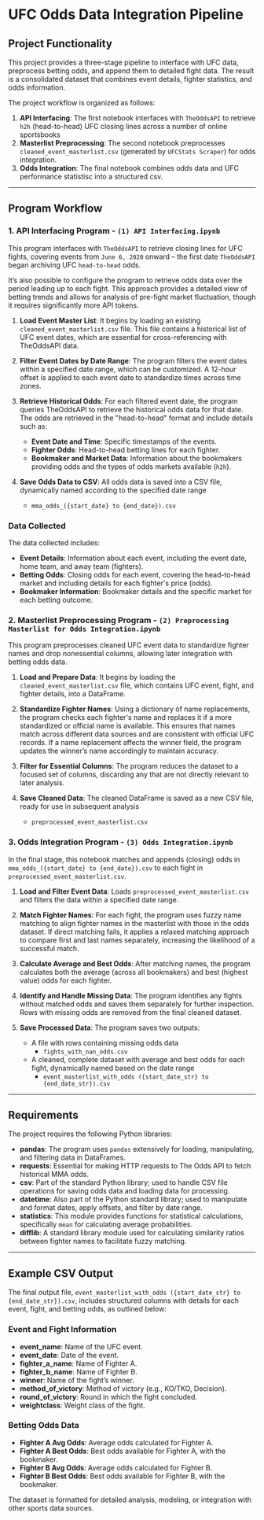 # UFC Odds Data Integration Pipeline

## Project Functionality

This project provides a three-stage pipeline to interface with UFC data, preprocess betting odds, and append them to detailed fight data. The result is a consolidated dataset that combines event details, fighter statistics, and odds information. 

The project workflow is organized as follows:

1. **API Interfacing**: The first notebook interfaces with `TheOddsAPI` to retrieve `h2h` (head-to-head) UFC closing lines across a number of online sportsbooks
2. **Masterlist Preprocessing**: The second notebook preprocesses `cleaned_event_masterlist.csv` (generated by `UFCStats Scraper`) for odds integration.
3. **Odds Integration**: The final notebook combines odds data and UFC performance statistisc into a structured csv.

---

## Program Workflow

### 1. API Interfacing Program - `(1) API Interfacing.ipynb`

This program interfaces with `TheOddsAPI` to retrieve closing lines for UFC fights, covering events from `June 6, 2020` onward – the first date `TheOddsAPI` began archiving UFC `head-to-head` odds.

It’s also possible to configure the program to retrieve odds data over the period leading up to each fight. This approach provides a detailed view of betting trends and allows for analysis of pre-fight market fluctuation, though it requires significantly more API tokens.

1. **Load Event Master List**: It begins by loading an existing `cleaned_event_masterlist.csv` file. This file contains a historical list of UFC event dates, which are essential for cross-referencing with TheOddsAPI data.
   
2. **Filter Event Dates by Date Range**: The program filters the event dates within a specified date range, which can be customized. A 12-hour offset is applied to each event date to standardize times across time zones.

3. **Retrieve Historical Odds**: For each filtered event date, the program queries TheOddsAPI to retrieve the historical odds data for that date. The odds are retrieved in the "head-to-head" format and include details such as:
   - **Event Date and Time**: Specific timestamps of the events.
   - **Fighter Odds**: Head-to-head betting lines for each fighter.
   - **Bookmaker and Market Data**: Information about the bookmakers providing odds and the types of odds markets available (`h2h`).

4. **Save Odds Data to CSV**: All odds data is saved into a CSV file, dynamically named according to the specified date range
      - `mma_odds_({start_date} to {end_date}).csv`

### Data Collected

The data collected includes:

- **Event Details**: Information about each event, including the event date, home team, and away team (fighters).
- **Betting Odds**: Closing odds for each event, covering the head-to-head market and including details for each fighter's price (odds).
- **Bookmaker Information**: Bookmaker details and the specific market for each betting outcome.

### 2. Masterlist Preprocessing Program - `(2) Preprocessing Masterlist for Odds Integration.ipynb`
This program preprocesses cleaned UFC event data to standardize fighter names and drop nonessential columns, allowing later integration with betting odds data.

1. **Load and Prepare Data**: It begins by loading the `cleaned_event_masterlist.csv` file, which contains UFC event, fight, and fighter details, into a DataFrame.

2. **Standardize Fighter Names**: Using a dictionary of name replacements, the program checks each fighter's name and replaces it if a more standardized or official name is available. This ensures that names match across different data sources and are consistent with official UFC records. If a name replacement affects the winner field, the program updates the winner’s name accordingly to maintain accuracy.

3. **Filter for Essential Columns**: The program reduces the dataset to a focused set of columns, discarding any that are not directly relevant to later analysis.

4. **Save Cleaned Data**: The cleaned DataFrame is saved as a new CSV file, ready for use in subsequent analysis
      - `preprocessed_event_masterlist.csv`

### 3. Odds Integration Program - `(3) Odds Integration.ipynb`

In the final stage, this notebook matches and appends (closing) odds in `mma_odds_({start_date} to {end_date}).csv` to each fight in `preprocessed_event_masterlist.csv`. 

1. **Load and Filter Event Data**: Loads `preprocessed_event_masterlist.csv` and filters the data within a specified date range.
   
2. **Match Fighter Names**: For each fight, the program uses fuzzy name matching to align fighter names in the masterlist with those in the odds dataset. If direct matching fails, it applies a relaxed matching approach to compare first and last names separately, increasing the likelihood of a successful match.

3. **Calculate Average and Best Odds**: After matching names, the program calculates both the average (across all bookmakers) and best (highest value) odds for each fighter.

4. **Identify and Handle Missing Data**: The program identifies any fights without matched odds and saves them separately for further inspection. Rows with missing odds are removed from the final cleaned dataset.

5. **Save Processed Data**: The program saves two outputs:
   - A file with rows containing missing odds data
      - `fights_with_nan_odds.csv`
   - A cleaned, complete dataset with average and best odds for each fight, dynamically named based on the date range
      - `event_masterlist_with_odds ({start_date_str} to {end_date_str}).csv`

---

## Requirements

The project requires the following Python libraries:
- **pandas**: The program uses `pandas` extensively for loading, manipulating, and filtering data in DataFrames.
- **requests**: Essential for making HTTP requests to The Odds API to fetch historical MMA odds.
- **csv**: Part of the standard Python library; used to handle CSV file operations for saving odds data and loading data for processing.
- **datetime**: Also part of the Python standard library; used to manipulate and format dates, apply offsets, and filter by date range.
- **statistics**: This module provides functions for statistical calculations, specifically `mean` for calculating average probabilities.
- **difflib**: A standard library module used for calculating similarity ratios between fighter names to facilitate fuzzy matching.

---

## Example CSV Output

The final output file, `event_masterlist_with_odds ({start_date_str} to {end_date_str}).csv`, includes structured columns with details for each event, fight, and betting odds, as outlined below:

### Event and Fight Information
- **event_name**: Name of the UFC event.
- **event_date**: Date of the event.
- **fighter_a_name**: Name of Fighter A.
- **fighter_b_name**: Name of Fighter B.
- **winner**: Name of the fight’s winner.
- **method_of_victory**: Method of victory (e.g., KO/TKO, Decision).
- **round_of_victory**: Round in which the fight concluded.
- **weightclass**: Weight class of the fight.

### Betting Odds Data
- **Fighter A Avg Odds**: Average odds calculated for Fighter A.
- **Fighter A Best Odds**: Best odds available for Fighter A, with the bookmaker.
- **Fighter B Avg Odds**: Average odds calculated for Fighter B.
- **Fighter B Best Odds**: Best odds available for Fighter B, with the bookmaker.

The dataset is formatted for detailed analysis, modeling, or integration with other sports data sources.
